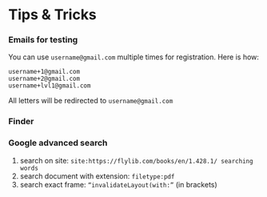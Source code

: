 # Tips & Tricks

### Emails for testing
You can use `username@gmail.com` multiple times for registration.
Here is how:
```
username+1@gmail.com
username+2@gmail.com
username+lvl1@gmail.com
```
All letters will be redirected to `username@gmail.com`


### Finder
### Google advanced search
1. search on site: `site:https://flylib.com/books/en/1.428.1/ searching words`
2. search document with extension: `filetype:pdf`
3. search exact frame: `“invalidateLayout(with:”` (in brackets)
